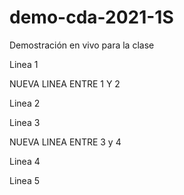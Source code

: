 # demo-cda-2021-1S
Demostración en vivo para la clase

Linea 1

NUEVA LINEA ENTRE 1 Y 2

Linea 2

Linea 3

NUEVA LINEA ENTRE 3 y 4

Linea 4

Linea 5
